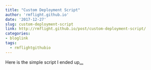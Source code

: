 ```yaml
---
title: "Custom Deployment Script"
author: 'rmflight.github.io'
date: '2017-12-27'
slug: custom-deployment-script
link: http://rmflight.github.io/post/custom-deployment-script/
categories:
- bloglink
tags:
  - rmflightgithubio
---
```


Here is the simple script I ended up[... <i class="fas fa-external-link-alt"></i>](http://rmflight.github.io/post/custom-deployment-script/)

